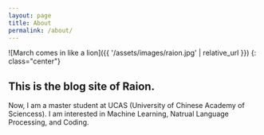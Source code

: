 ```yaml
---
layout: page
title: About
permalink: /about/
---
```


![March comes in like a lion]({{ '/assets/images/raion.jpg' | relative_url }})
{: class="center"}

## This is the blog site of Raion.

Now, I am a master student at UCAS (University of Chinese Academy of Sciencess). I am interested in Machine Learning, Natrual Language Processing, and Coding.
